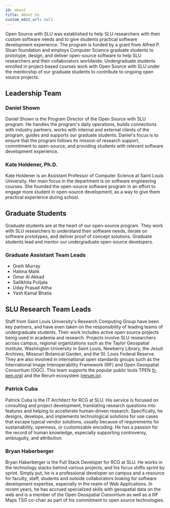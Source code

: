```yaml
---
id: about
title: About Us
custom_edit_url: null
---
```


Open Source with SLU was established to help SLU researchers with their custom software needs and to give students practical software development experience. The program is funded by a grant from Alfred P. Sloan foundation and employs Computer Science graduate students to prototype, design, and deliver open-source software to help SLU researchers and their collaborators worldwide. Undergraduate students enrolled in project-based courses work with Open Source with SLU under the mentorship of our graduate students to contribute to ongoing open source projects.

## Leadership Team

### Daniel Shown

Daniel Shown is the Program Director of the Open Source with SLU program. He handles the program's daily operations, builds connections with industry partners, works with internal and external clients of the program, guides and supports our graduate students. Daniel's focus is to ensure that the program follows its mission of research support, commitment to open-source, and providing students with relevant software development experience.

### Kate Holdener, Ph.D.

Kate Holdener is an Assistant Professor of Computer Science at Saint Louis University. Her main focus in the department is on software engineering courses. She founded the open-source software program in an effort to engage more student in open-source development, as a way to give them practical experience during school.

## Graduate Students

Graduate students are at the heart of our open-sour​ce program. They work with SLU researchers to understand their software needs, iterate on software prototypes, and deliver proof of concept solutions. Graduate students lead and mentor our undergraduate open-source developers.

### Graduate Assistant Team Leads

- Greih Murray
- Halima Malik
- Omar Al Akkad
- Sailikhita Pulijala
- Uday Prasad Aitha
- Yash Kamal Bhatia

## SLU Research Team Leads

Staff from Saint Louis University's Research Computing Group have been key partners, and have even taken on the responsibility of leading teams of undergraduate students.  Their work includes active open source projects being used in academia and research.  Projects involve SLU researchers across campus, regional organizations such as the Taylor Geospatial Institute, Washington University in Saint Louis, Newberry Library, the Jesuit Archives, Missouri Botanical Garden, and the St. Louis Federal Reserve. They are also involved in international open standards groups such as the International Image Interoperability Framework (IIIF) and Open Geospatial Consortium (OGC). This team supports the popular public tools TPEN ([t-pen.org](https://t-pen.org)) and the Rerum ecosystem ([rerum.io](https://rerum.io)).

### Patrick Cuba

Patrick Cuba is the IT Architect for RCG at SLU. His service is focused on consulting and project development, translating research questions into features and helping to accellerate human-driven research. Specifically, he designs, develops, and implements technological solutions for use cases that escape typical vendor solutions, usually because of requirements for sustainability, openness, or customizable encoding. He has a passion for the record of human knowledge, especially supporting controversy, ambiuguity, and attribution.

### Bryan Haberberger

Bryan Haberberger is the Full Stack Developer for RCG at SLU.  He works in the technology stacks behind various projects, and his focus shifts sprint by sprint.  Simply put, he is a professional developer on campus and a resource for faculty, staff, students and outside collaborators looking for software development expertise, especially in the realm of Web Applications.  In recent years, he has accrued specialized skills with geospatial data on the web and is a member of the Open Geospatial Consortium as well as a IIIF Maps TSG co-chair as part of his commitment to open source technologies.  




